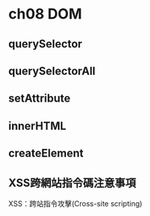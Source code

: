 # ch08 DOM

## querySelector

## querySelectorAll

## setAttribute

## innerHTML

## createElement

## XSS跨網站指令碼注意事項

XSS：跨站指令攻擊(Cross-site scripting)